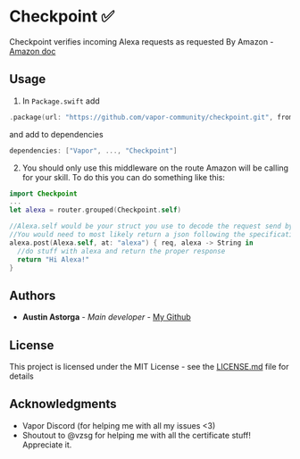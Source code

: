 # Checkpoint ✅
Checkpoint verifies incoming Alexa requests as requested By Amazon - [Amazon doc](https://developer.amazon.com/docs/custom-skills/host-a-custom-skill-as-a-web-service.html)

## Usage
  1. In `Package.swift` add 
  ```swift
  .package(url: "https://github.com/vapor-community/checkpoint.git", from: "0.1.0")
  ```
  and add to dependencies
  ```swift
  dependencies: ["Vapor", ..., "Checkpoint"]
  ```
  
  2. You should only use this middleware on the route Amazon will be calling for your skill. To do this you can do something like this:
  ```swift
  import Checkpoint
  ...
  let alexa = router.grouped(Checkpoint.self)
  
  //Alexa.self would be your struct you use to decode the request send by Amazon to your service
  //You would need to most likely return a json following the specifications Amazon set
  alexa.post(Alexa.self, at: "alexa") { req, alexa -> String in
    //do stuff with alexa and return the proper response
    return "Hi Alexa!"
  }
  ```
  
  ## Authors

* **Austin Astorga** - *Main developer* - [My Github](https://github.com/aaastorga)

## License

This project is licensed under the MIT License - see the [LICENSE.md](LICENSE.md) file for details

## Acknowledgments

* Vapor Discord (for helping me with all my issues <3)
* Shoutout to @vzsg for helping me with all the certificate stuff! Appreciate it.
  
